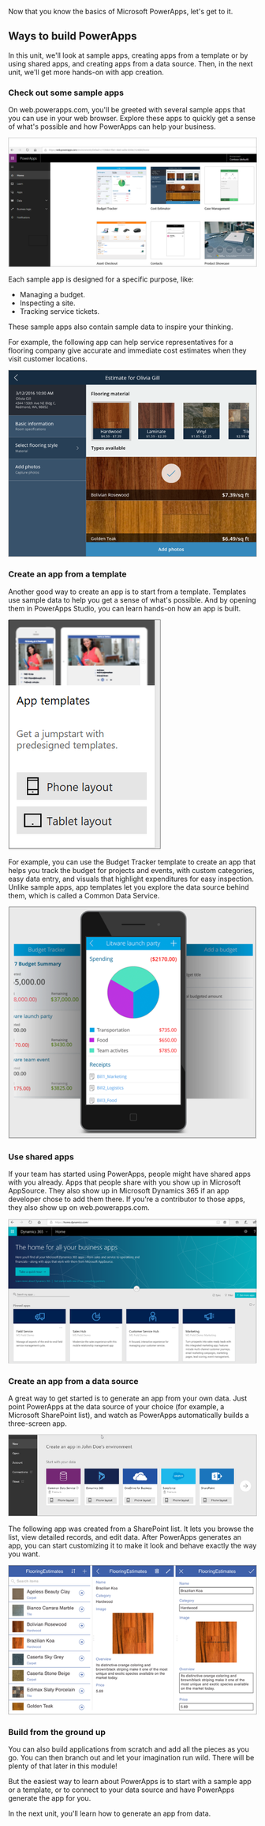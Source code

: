 Now that you know the basics of Microsoft PowerApps, let's get to it. 

## Ways to build PowerApps
In this unit, we'll look at sample apps, creating apps from a template or by using shared apps, and creating apps from a data source. Then, in the next unit, we'll get more hands-on with app creation.

### Check out some sample apps
On web.powerapps.com, you'll be greeted with several sample apps that you can use in your web browser. Explore these apps to quickly get a sense of what's possible and how PowerApps can help your business.

![PowerApps sample apps](../media/powerapps-samples.png)

Each sample app is designed for a specific purpose, like:

- Managing a budget.
- Inspecting a site.
- Tracking service tickets.

These sample apps also contain sample data to inspire your thinking. 

For example, the following app can help service representatives for a flooring company give accurate and immediate cost estimates when they visit customer locations.

![PowerApps flooring sample app](../media/powerapps-flooring-sample.png)

### Create an app from a template
Another good way to create an app is to start from a template. Templates use sample data to help you get a sense of what's possible. And by opening them in PowerApps Studio, you can learn hands-on how an app is built.

![PowerApps app template](../media/powerapps-templates.png)

For example, you can use the Budget Tracker template to create an app that helps you track the budget for projects and events, with custom categories, easy data entry, and visuals that highlight expenditures for easy inspection. Unlike sample apps, app templates let you explore the data source behind them, which is called a Common Data Service.

![PowerApps Budget Tracker template](../media/powerapps-budget-tracker.png)

### Use shared apps
If your team has started using PowerApps, people might have shared apps with you already. Apps that people share with you show up in Microsoft AppSource. They also show up in Microsoft Dynamics 365 if an app developer chose to add them there. If you're a contributor to those apps, they also show up on web.powerapps.com.

![PowerApps sharing](../media/powerapps-sharing.png)

### Create an app from a data source
A great way to get started is to generate an app from your own data. Just point PowerApps at the data source of your choice (for example, a Microsoft SharePoint list), and watch as PowerApps automatically builds a three-screen app. 

![PowerApps app from a data source](../media/powerapps-app-from-data.png)

The following app was created from a SharePoint list. It lets you browse the list, view detailed records, and edit data. After PowerApps generates an app, you can  start customizing it to make it look and behave exactly the way you want. 

![PowerApps three-screen app](../media/powerapps-three-screen-app.png)

### Build from the ground up
You can also build applications from scratch and add all the pieces as you go. You can then branch out and let your imagination run wild. There will be plenty of that later in this module! 

But the easiest way to learn about PowerApps is to start with a sample app or a template, or to connect to your data source and have PowerApps generate the app for you. 

In the next unit, you'll learn how to generate an app from data.